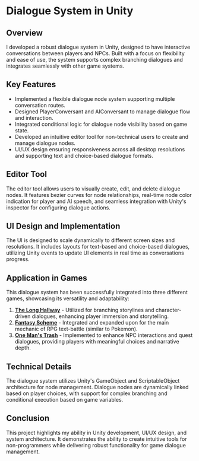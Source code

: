 # Dialogue System in Unity

## Overview
I developed a robust dialogue system in Unity, designed to have interactive conversations between players and NPCs. Built with a focus on flexibility and ease of use, the system supports complex branching dialogues and integrates seamlessly with other game systems.
   
## Key Features
- Implemented a flexible dialogue node system supporting multiple conversation routes.
- Designed PlayerConversant and AIConversant to manage dialogue flow and interaction.
- Integrated conditional logic for dialogue node visibility based on game state.
- Developed an intuitive editor tool for non-technical users to create and manage dialogue nodes.
- UI/UX design ensuring responsiveness across all desktop resolutions and supporting text and choice-based dialogue formats.

## Editor Tool
The editor tool allows users to visually create, edit, and delete dialogue nodes. It features bezier curves for node relationships, real-time node color indication for player and AI speech, and seamless integration with Unity's inspector for configuring dialogue actions.

## UI Design and Implementation
The UI is designed to scale dynamically to different screen sizes and resolutions. It includes layouts for text-based and choice-based dialogues, utilizing Unity events to update UI elements in real time as conversations progress.

## Application in Games
This dialogue system has been successfully integrated into three different games, showcasing its versatility and adaptability:
1. [**The Long Hallway**](https://docs.google.com/document/d/1Jpz-vqOugcW31bOnY-Pb7TLIYIiEFskjXCyfdmfOHVA/edit?usp=sharing) - Utilized for branching storylines and character-driven dialogues, enhancing player immersion and storytelling.
2. [**Fantasy Scheme**](https://docs.google.com/document/d/1K8ir2EVsTrkE0diwToQDJZSQM9B30uWACVE5fl8bX3o/edit?usp=sharing) - Integrated and expanded upon for the main mechanic of RPG text-battle (similar to Pokemon).
3. [**One Man's Trash**](https://www.monrivergames.com/onemanstrash) - Implemented to enhance NPC interactions and quest dialogues, providing players with meaningful choices and narrative depth.

## Technical Details
The dialogue system utilizes Unity's GameObject and ScriptableObject architecture for node management. Dialogue nodes are dynamically linked based on player choices, with support for complex branching and conditional execution based on game variables.

## Conclusion
This project highlights my ability in Unity development, UI/UX design, and system architecture. It demonstrates the ability to create intuitive tools for non-programmers while delivering robust functionality for game dialogue management.
